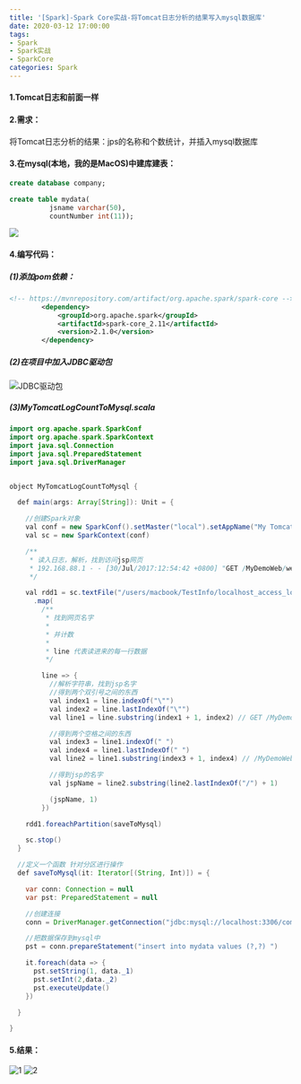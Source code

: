 ```yaml
---
title: '[Spark]-Spark Core实战-将Tomcat日志分析的结果写入mysql数据库'
date: 2020-03-12 17:00:00
tags: 
- Spark
- Spark实战
- SparkCore
categories: Spark
---
```


#### 1.Tomcat日志和前面一样

#### 2.需求：
将Tomcat日志分析的结果：jps的名称和个数统计，并插入mysql数据库
#### 3.在mysql(本地，我的是MacOS)中建库建表：

```sql
create database company;

create table mydata(
          jsname varchar(50),
          countNumber int(11));
```

![](https://imgconvert.csdnimg.cn/aHR0cHM6Ly91cGxvYWQtaW1hZ2VzLmppYW5zaHUuaW8vdXBsb2FkX2ltYWdlcy80MzkxNDA3LWY3NGYwNTMyMGU1MzM3NjIucG5n?x-oss-process=image/format,png)

#### 4.编写代码：
##### (1)添加pom依赖：
```xml
<!-- https://mvnrepository.com/artifact/org.apache.spark/spark-core -->
        <dependency>
            <groupId>org.apache.spark</groupId>
            <artifactId>spark-core_2.11</artifactId>
            <version>2.1.0</version>
        </dependency>
```
##### (2)在项目中加入JDBC驱动包

![JDBC驱动包](https://imgconvert.csdnimg.cn/aHR0cHM6Ly91cGxvYWQtaW1hZ2VzLmppYW5zaHUuaW8vdXBsb2FkX2ltYWdlcy80MzkxNDA3LWUxNjQwNWNkMjMwODFkNDgucG5n?x-oss-process=image/format,png)

##### (3)MyTomcatLogCountToMysql.scala

```java
import org.apache.spark.SparkConf
import org.apache.spark.SparkContext
import java.sql.Connection
import java.sql.PreparedStatement
import java.sql.DriverManager


object MyTomcatLogCountToMysql {

  def main(args: Array[String]): Unit = {

    //创建Spark对象
    val conf = new SparkConf().setMaster("local").setAppName("My Tomcat Log Count To Mysql")
    val sc = new SparkContext(conf)

    /**
     * 读入日志，解析，找到访问jsp网页
     * 192.168.88.1 - - [30/Jul/2017:12:54:42 +0800] "GET /MyDemoWeb/web.jsp HTTP/1.1" 200 239
     */

    val rdd1 = sc.textFile("/users/macbook/TestInfo/localhost_access_log.txt")
      .map(
        /**
         * 找到网页名字
         *
         * 并计数
         *
         * line 代表读进来的每一行数据
         */

        line => {
          //解析字符串，找到jsp名字
          //得到两个双引号之间的东西
          val index1 = line.indexOf("\"")
          val index2 = line.lastIndexOf("\"")
          val line1 = line.substring(index1 + 1, index2) // GET /MyDemoWeb/web.jsp HTTP/1.1

          //得到两个空格之间的东西
          val index3 = line1.indexOf(" ")
          val index4 = line1.lastIndexOf(" ")
          val line2 = line1.substring(index3 + 1, index4) // /MyDemoWeb/web.jsp

          //得到jsp的名字
          val jspName = line2.substring(line2.lastIndexOf("/") + 1)

          (jspName, 1)
        })

    rdd1.foreachPartition(saveToMysql)

    sc.stop()
  }

  //定义一个函数 针对分区进行操作
  def saveToMysql(it: Iterator[(String, Int)]) = {

    var conn: Connection = null
    var pst: PreparedStatement = null

    //创建连接
    conn = DriverManager.getConnection("jdbc:mysql://localhost:3306/company?serverTimezone=UTC&characterEncoding=utf-8", "root", "123456")

    //把数据保存到mysql中
    pst = conn.prepareStatement("insert into mydata values (?,?) ")

    it.foreach(data => {
      pst.setString(1, data._1)
      pst.setInt(2,data._2)
      pst.executeUpdate()
    })

  }

}
```

#### 5.结果：
![1](https://imgconvert.csdnimg.cn/aHR0cHM6Ly91cGxvYWQtaW1hZ2VzLmppYW5zaHUuaW8vdXBsb2FkX2ltYWdlcy80MzkxNDA3LWFkZmMwMmNhZGNkNGE5NzcucG5n?x-oss-process=image/format,png)
![2](https://imgconvert.csdnimg.cn/aHR0cHM6Ly91cGxvYWQtaW1hZ2VzLmppYW5zaHUuaW8vdXBsb2FkX2ltYWdlcy80MzkxNDA3LTlhOTIyOTM1OTBhYzM1YmEucG5n?x-oss-process=image/format,png)

